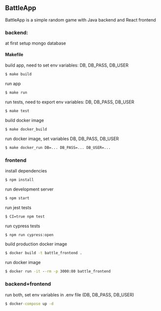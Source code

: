 ## BattleApp
BattleApp is a simple random game with Java backend and React frontend

### backend:
at first setup mongo database

#### Makefile
build app, need to set env variables: DB, DB_PASS, DB_USER
```bat
$ make build
```
run app
```bat
$ make run
```
run tests, need to export env variables: DB, DB_PASS, DB_USER
```bat
$ make test
```
build docker image
```bat
$ make docker_build
```
run docker image, set variables DB, DB_PASS, DB_USER
```bat
$ make docker_run DB=... DB_PASS=... DB_USER=...
```
### frontend

install dependencies
```bat
$ npm install
```
run development server
```bat
$ npm start
```
run jest tests
```bat
$ CI=true npm test
```
run cypress tests
```bat
$ npm run cypress:open
```
build production docker image
```bat
$ docker build -t battle_frontend .
```
run docker image
```bat
$ docker run -it --rm -p 3000:80 battle_frontend
```
### backend+frontend

run both, set env variables in .env file (DB, DB_PASS, DB_USER) 
```bat
$ docker-compose up -d
```

